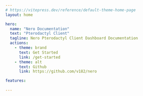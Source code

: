 ```yaml
---
# https://vitepress.dev/reference/default-theme-home-page
layout: home

hero:
  name: "Nero Documentation"
  text: "Pterodactyl Client"
  tagline: Nero Pterodactyl Client Dashboard Documentation
  actions:
    - theme: brand
      text: Get Started
      link: /get-started
    - theme: alt
      text: Github
      link: https://github.com/v182/nero

features:
  
---
```



